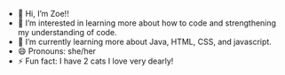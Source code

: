 - 👋 Hi, I’m Zoe!!
- 👀 I’m interested in learning more about how to code and strengthening my understanding of code.
- 🌱 I’m currently learning more about Java, HTML, CSS, and javascript. 
- 😄 Pronouns: she/her
- ⚡ Fun fact: I have 2 cats I love very dearly! 

<!---
zoelawler2/zoelawler2 is a ✨ special ✨ repository because its `README.md` (this file) appears on your GitHub profile.
You can click the Preview link to take a look at your changes.
--->
